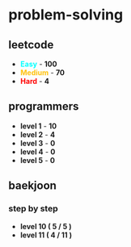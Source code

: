 # problem-solving

## leetcode

- <span style="color :  #00ffff">**Easy**</span> - **100**
- <span style="color :  #ffc20e">**Medium**</span> - **70**
- <span style="color :  red">**Hard**</span> - **4**

## programmers

- **level 1** - **10**
- **level 2** - **4**
- **level 3** - **0**
- **level 4** - **0**
- **level 5** - **0**

## baekjoon

### step by step

- **level 10 ( 5 / 5 )**
- **level 11 ( 4 / 11 )**

